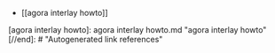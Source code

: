 - [[agora interlay howto]]

[//begin]: # "Autogenerated link references for markdown compatibility"
[agora interlay howto]: agora interlay howto.md "agora interlay howto"
[//end]: # "Autogenerated link references"

